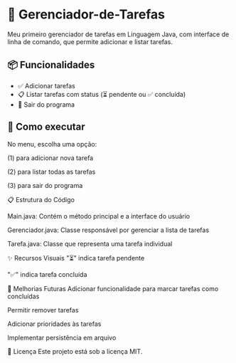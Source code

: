 # 📝 Gerenciador-de-Tarefas

Meu primeiro gerenciador de tarefas em Linguagem Java, com interface de linha de comando, que permite adicionar e listar tarefas. 

## 📦 Funcionalidades

- ✅ Adicionar tarefas
- 📋 Listar tarefas com status (⏳ pendente ou ✅ concluída)
- 🚪 Sair do programa

## 🚀 Como executar
No menu, escolha uma opção:

(1) para adicionar nova tarefa

(2) para listar todas as tarefas

(3) para sair do programa

📋 Estrutura do Código

Main.java: Contém o método principal e a interface do usuário

Gerenciador.java: Classe responsável por gerenciar a lista de tarefas

Tarefa.java: Classe que representa uma tarefa individual

✨ Recursos Visuais
"⏳" indica tarefa pendente

"✅" indica tarefa concluída

📌 Melhorias Futuras
Adicionar funcionalidade para marcar tarefas como concluídas

Permitir remover tarefas

Adicionar prioridades às tarefas

Implementar persistência em arquivo

📄 Licença
Este projeto está sob a licença MIT.
